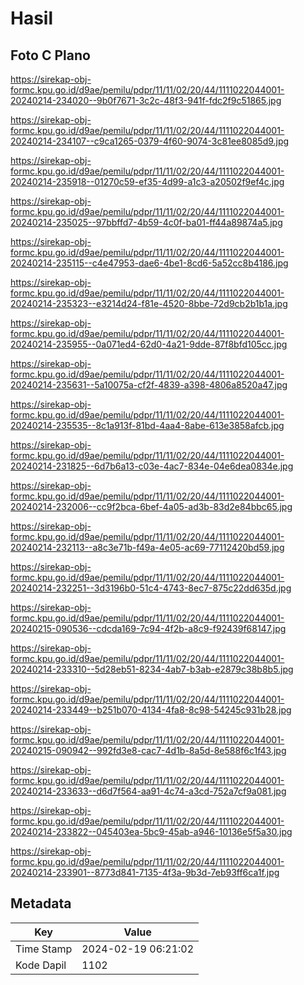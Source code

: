 # Hasil

## Foto C Plano

https://sirekap-obj-formc.kpu.go.id/d9ae/pemilu/pdpr/11/11/02/20/44/1111022044001-20240214-234020--9b0f7671-3c2c-48f3-941f-fdc2f9c51865.jpg

https://sirekap-obj-formc.kpu.go.id/d9ae/pemilu/pdpr/11/11/02/20/44/1111022044001-20240214-234107--c9ca1265-0379-4f60-9074-3c81ee8085d9.jpg

https://sirekap-obj-formc.kpu.go.id/d9ae/pemilu/pdpr/11/11/02/20/44/1111022044001-20240214-235918--01270c59-ef35-4d99-a1c3-a20502f9ef4c.jpg

https://sirekap-obj-formc.kpu.go.id/d9ae/pemilu/pdpr/11/11/02/20/44/1111022044001-20240214-235025--97bbffd7-4b59-4c0f-ba01-ff44a89874a5.jpg

https://sirekap-obj-formc.kpu.go.id/d9ae/pemilu/pdpr/11/11/02/20/44/1111022044001-20240214-235115--c4e47953-dae6-4be1-8cd6-5a52cc8b4186.jpg

https://sirekap-obj-formc.kpu.go.id/d9ae/pemilu/pdpr/11/11/02/20/44/1111022044001-20240214-235323--e3214d24-f81e-4520-8bbe-72d9cb2b1b1a.jpg

https://sirekap-obj-formc.kpu.go.id/d9ae/pemilu/pdpr/11/11/02/20/44/1111022044001-20240214-235955--0a071ed4-62d0-4a21-9dde-87f8bfd105cc.jpg

https://sirekap-obj-formc.kpu.go.id/d9ae/pemilu/pdpr/11/11/02/20/44/1111022044001-20240214-235631--5a10075a-cf2f-4839-a398-4806a8520a47.jpg

https://sirekap-obj-formc.kpu.go.id/d9ae/pemilu/pdpr/11/11/02/20/44/1111022044001-20240214-235535--8c1a913f-81bd-4aa4-8abe-613e3858afcb.jpg

https://sirekap-obj-formc.kpu.go.id/d9ae/pemilu/pdpr/11/11/02/20/44/1111022044001-20240214-231825--6d7b6a13-c03e-4ac7-834e-04e6dea0834e.jpg

https://sirekap-obj-formc.kpu.go.id/d9ae/pemilu/pdpr/11/11/02/20/44/1111022044001-20240214-232006--cc9f2bca-6bef-4a05-ad3b-83d2e84bbc65.jpg

https://sirekap-obj-formc.kpu.go.id/d9ae/pemilu/pdpr/11/11/02/20/44/1111022044001-20240214-232113--a8c3e71b-f49a-4e05-ac69-77112420bd59.jpg

https://sirekap-obj-formc.kpu.go.id/d9ae/pemilu/pdpr/11/11/02/20/44/1111022044001-20240214-232251--3d3196b0-51c4-4743-8ec7-875c22dd635d.jpg

https://sirekap-obj-formc.kpu.go.id/d9ae/pemilu/pdpr/11/11/02/20/44/1111022044001-20240215-090536--cdcda169-7c94-4f2b-a8c9-f92439f68147.jpg

https://sirekap-obj-formc.kpu.go.id/d9ae/pemilu/pdpr/11/11/02/20/44/1111022044001-20240214-233310--5d28eb51-8234-4ab7-b3ab-e2879c38b8b5.jpg

https://sirekap-obj-formc.kpu.go.id/d9ae/pemilu/pdpr/11/11/02/20/44/1111022044001-20240214-233449--b251b070-4134-4fa8-8c98-54245c931b28.jpg

https://sirekap-obj-formc.kpu.go.id/d9ae/pemilu/pdpr/11/11/02/20/44/1111022044001-20240215-090942--992fd3e8-cac7-4d1b-8a5d-8e588f6c1f43.jpg

https://sirekap-obj-formc.kpu.go.id/d9ae/pemilu/pdpr/11/11/02/20/44/1111022044001-20240214-233633--d6d7f564-aa91-4c74-a3cd-752a7cf9a081.jpg

https://sirekap-obj-formc.kpu.go.id/d9ae/pemilu/pdpr/11/11/02/20/44/1111022044001-20240214-233822--045403ea-5bc9-45ab-a946-10136e5f5a30.jpg

https://sirekap-obj-formc.kpu.go.id/d9ae/pemilu/pdpr/11/11/02/20/44/1111022044001-20240214-233901--8773d841-7135-4f3a-9b3d-7eb93ff6ca1f.jpg


## Metadata

| Key        | Value               |
| ---------- | ------------------- |
| Time Stamp | 2024-02-19 06:21:02 |
| Kode Dapil | 1102                |



